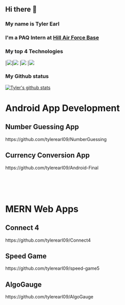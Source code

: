 ## Hi there 👋

### My name is Tyler Earl
### I'm a PAQ Intern at [Hill Air Force Base](https://www.hill.af.mil/)

### My top 4 Technologies
|![](https://img.shields.io/badge/-C-black?logo=cplusplus&style=plastic)|![](https://img.shields.io/badge/-C++-black?logo=cplusplus&style=plastic) |![](https://img.shields.io/badge/-Python-black?logo=python&style=plastic) |![](https://img.shields.io/badge/-Android-black?logo=android&style=plastic)

### My Github status
[![Tyler's github stats](https://github-readme-stats.vercel.app/api?username=tylerearl09&show_icons=true&title_color=fff&icon_color=79ff97&text_color=9f9f9f&bg_color=151515&count_private=true)](https://github.com/tylerearl09)

# Android App Development
## Number Guessing App
<p>https://github.com/tylerearl09/NumberGuessing</p>

## Currency Conversion App
<p>https://github.com/tylerearl09/Android-Final</p>

<br/>
<br/>
<br/>

# MERN Web Apps
## Connect 4
<p>https://github.com/tylerearl09/Connect4</p>

## Speed Game
<p>https://github.com/tylerearl09/speed-game5</p>

## AlgoGauge
<p>https://github.com/tylerearl09/AlgoGauge</p>


<!--
**tylerearl09/tylerearl09** is a ✨ _special_ ✨ repository because its `README.md` (this file) appears on your GitHub profile.

Here are some ideas to get you started:

🔭 I’m currently working on ...
- 🌱 I’m currently learning ...
- 👯 I’m looking to collaborate on ...
- 🤔 I’m looking for help with ...
- 💬 Ask me about ...
- 📫 How to reach me: ...
- 😄 Pronouns: ...
- ⚡ Fun fact: ...
-->
